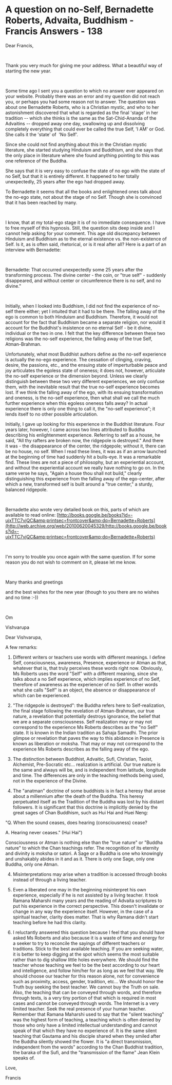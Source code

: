 # A question on no-Self, Bernadette Roberts, Advaita, Buddhism - Francis Answers - 138

Dear Francis,

&nbsp;

Thank you very much for giving me your address. What a beautiful way of starting the new year.

&nbsp;

Some time ago I sent you a question to which no answer ever appeared on your website. Probably there was an error and my question did not reach you, or perhaps you had some reason not to answer. The question was about one Bernadette Roberts, who is a Christian mystic, and who to her astonishment discovered that what is regarded as the final 'stage' in her tradition --&nbsp;which she thinks is the same as the Sat-Chid-Ananda&nbsp;of the Advaitins --&nbsp;dropped away one day, swallowing up and dissolving completely everything that could ever be called the true&nbsp;Self,&nbsp;'I&nbsp;AM'&nbsp;or God. She calls it the 'state' of &nbsp;'No Self'.

Since she could not find anything about this in the Christian mystic literature, she started studying Hinduism and Buddhism, and she says that the only place in literature where she found anything pointing to this was one reference of the Buddha.

She says that it is very easy to confuse the state of no ego with the state of no Self, but that it is entirely different.&nbsp;It happened to her totally unexpectedly, 25 years after the ego had dropped away.

To Bernadette&nbsp;it seems that all the books and enlightened ones talk about the no-ego state, not about the stage of no Self. Though she is convinced that it has been reached by many.

&nbsp;

I know, that at my total-ego stage it is of no immediate consequence. I have to free myself of this hypnosis. Still, the question sits deep inside&nbsp;and&nbsp;I cannot help asking for your comment. This age old discrepancy between Hinduism and Buddhism as to the eternal existence vs. the non-existence of Self. Is it, as is often said,&nbsp;rhetorical, or is it real after all?&nbsp;Here is a part of an interview with Bernadette:

&nbsp;

Bernadette: That occurred unexpectedly some 25 years after the transforming process. The divine center - the coin, or &quot;true self&quot; - suddenly disappeared, and without center or circumference there is no self, and no divine.&quot;

&nbsp;

Initially, when I looked into Buddhism, I did not find the experience of no-self there either; yet I intuited that it had to be there. The falling away of the ego is common to both Hinduism and Buddhism. Therefore, it would not account for the fact that Buddhism became a separate religion, nor would it account for the Buddhist's insistence on no eternal Self - be it divine, individual or the two in one. I felt that the key difference between these two religions was the no-self experience, the falling away of the true Self, Atman-Brahman.

Unfortunately, what most Buddhist authors define as the no-self experience is actually the no-ego experience. The cessation of clinging, craving, desire, the passions, etc., and the ensuing state of imperturbable peace and joy articulates the egoless state of oneness; it does not, however, articulate the no-self experience or the dimension beyond. Unless we clearly distinguish between these two very different experiences, we only confuse them, with the inevitable result that the true no-self experience becomes lost. If we think the falling away of the ego, with its ensuing transformation and oneness, is the no-self experience, then what shall we call the much further experience when this egoless oneness falls away? In actual experience there is only one thing to call it, the &quot;no-self experience&quot;; it lends itself to no other possible articulation.

Initially, I gave up looking for this experience in the Buddhist literature. Four years later, however, I came across two lines attributed to Buddha describing his enlightenment experience. Referring to self as a house, he said, &quot;All thy rafters are broken now, the ridgepole is destroyed.&quot; And there it was - the disappearance of the center, the ridgepole; without it, there can be no house, no self. When I read these lines, it was as if an arrow launched at the beginning of time had suddenly hit a bulls-eye. It was a remarkable find. These lines are not a piece of philosophy, but an experiential account, and without the experiential account we really have nothing to go on. In the same verse he says, &quot;Again a house thou shall not build,&quot; clearly distinguishing this experience from the falling away of the ego-center, after which a new, transformed self is built around a &quot;true center,&quot; a sturdy, balanced ridgepole.

&nbsp;

Bernadette also wrote very detailed book on this, parts of which are available to read online: [http://books.google.be/books?id=-ujxTTC7vjQC&amp;printsec=frontcover&amp;dq=Bernadette+Roberts](http://web.archive.org/web/20100620045329/http://books.google.be/books?id=-ujxTTC7vjQC&amp;printsec=frontcover&amp;dq=Bernadette+Roberts)

&nbsp;

I'm sorry to trouble you once again with the same question. If for some reason you do not wish to comment on it, please let me know.

&nbsp;

Many thanks and greetings

and the best wishes for the new year (though to you there are no wishes and no time :-))

&nbsp;

Om

Vishvarupa

Dear Vishvarupa,

A few remarks:

1. Different writers or teachers use words with different meanings. I define Self, consciousness, awareness, Presence, experience or Atman as that, whatever that is, that truly perceives these words right now. Obviously, Ms Roberts uses the word &quot;Self&quot; with a different meaning, since she talks about a no Self experience, which implies experience of no Self, therefore of awareness as the experiencer of no Self. In other words what she calls &quot;Self&quot; is an object, the absence or disappearance of which can be experienced.&nbsp;

2. &quot;The ridgepole is destroyed&quot;: the Buddha refers here to Self-realization, the final stage following the revelation of Atman-Brahman, our true nature, a revelation that potentially destroys ignorance, the belief that we are a separate consciousness. Self realization may or may not correspond to the experience Ms Roberts describes as the &quot;no Self&quot; state. It is known in the Indian tradition as Sahaja Samadhi. The prior glimpse or revelation that paves the way to this abidance in Presence is known as liberation or moksha. That may or may not correspond to the experience Ms Roberts describes as the falling away of the ego.

3. The distinction between Buddhist, Advaitic, Sufi, Christian, Taoist, Alchemist, Pre-Socratic etc&hellip; realization is artificial. Our true nature is the same and always will be, and is independent from latitude, longitude and time. The differences are only in the teaching methods being used, not in the experience of the Divine.&nbsp;

4. The &quot;anatman&quot; doctrine of some buddhists is in fact a heresy that arose about a millennium after the death of the Buddha. This heresy perpetuated itself as the Tradition of the Buddha was lost by his distant followers. It is significant that this doctrine is implicitly denied by the great sages of Chan Buddhism, such as Hui Hai and Huei Neng:&nbsp;

&quot;Q. When the sound ceases, does hearing (consciousness) cease?&nbsp;

A. Hearing never ceases.&quot; (Hui Hai&quot;)

Consciousness or Atman is nothing else than the &quot;true nature&quot; or &quot;Buddha nature&quot; to which the Chan teachings refer. The recognition of its eternity and divinity is moksha or satori. A Sage or a Buddha is one who knowingly and unshakably abides in it and as it. There is only one Sage, only one Buddha, only one Atman.

4. Misinterpretations may arise when a tradition is accessed through books instead of through a living teacher.

5. Even a liberated one may in the beginning misinterpret his own experience, especially if he is not assisted by a living teacher. It took Ramana Maharshi many years and the reading of Advaita scriptures to put his experience in the correct perspective. This doesn't invalidate or change in any way the experience itself. However, in the case of a spiritual teacher, clarity does matter. That is why Ramana didn't start teaching before he had this clarity.

6. I reluctantly answered this question because I feel that you should have asked Ms Roberts and also because it is a waste of time and energy for a seeker to try to reconcile the sayings of different teachers or traditions. Stick to the best available teaching. If you are seeking water, it is better to keep digging at the spot which seems the most suitable rather than to dig shallow little holes everywhere. We should find the teacher whose teaching we feel to be the best according to our heart and intelligence, and follow him/her for as long as we feel that way. We should choose our teacher for this reason alone, not for convenience such as proximity, access, gender, tradition, etc&hellip; We should honor the Truth buy seeking the best teacher. We cannot buy the Truth on sale. Also, the teaching that can be conveyed through words, and therefore through texts, is a very tiny portion of that which is required in most cases and cannot be conveyed through words. The Internet is a very limited teacher. Seek the real presence of your human teacher. Remember that Ramana Maharshi used to say that the &quot;silent teaching&quot; was the highest form of teaching, a teaching which is often denied by those who only have a limited intellectual understanding and cannot speak of that which they have no experience of. It is the same silent teaching that Gautama and his disciple shared when they smiled after the Buddha silently showed the flower. It is &quot;a direct transmission, independent from the words&quot; according to the Chan Buddhist tradition, the baraka of the Sufi, and the &quot;transmission of the flame&quot; Jean Klein speaks of.

Love,

Francis




  








